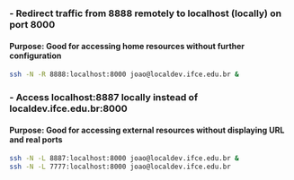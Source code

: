 ### - Redirect traffic from 8888 remotely to localhost (locally) on port 8000
#### Purpose: Good for accessing home resources without further configuration
```bash
ssh -N -R 8888:localhost:8000 joao@localdev.ifce.edu.br &
```



### - Access localhost:8887 locally instead of localdev.ifce.edu.br:8000
#### Purpose: Good for accessing external resources without displaying URL and real ports
```bash
ssh -N -L 8887:localhost:8000 joao@localdev.ifce.edu.br &
ssh -N -L 7777:localhost:8000 joao@localdev.ifce.edu.br
```
